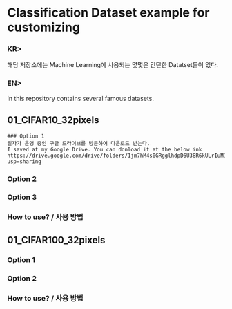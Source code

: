 # Classification Dataset example for customizing

### KR>
해당 저장소에는 Machine Learning에 사용되는 몇몇은 간단한 Datatset들이 있다.

### EN> 
In this repository contains several famous datasets.

## 01_CIFAR10_32pixels 

    ### Option 1
    필자가 운영 중인 구글 드라이브를 방문하여 다운로드 받는다.
    I saved at my Google Drive. You can donload it at the below ink
    https://drive.google.com/drive/folders/1jm7hM4s0GRgglhdpD6U38R6kULrIuM13?usp=sharing

### Option 2


### Option 3


### How to use? / 사용 방법

## 01_CIFAR100_32pixels 

### Option 1


### Option 2


### How to use? / 사용 방법



